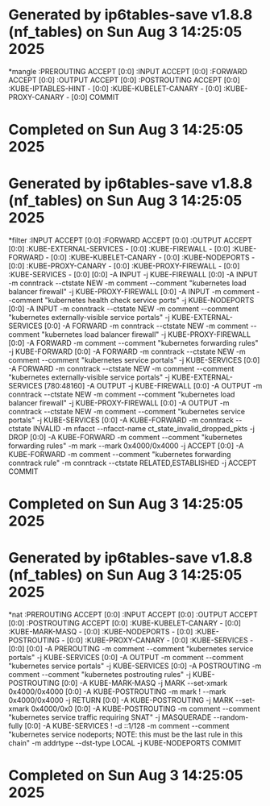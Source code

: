 # Generated by ip6tables-save v1.8.8 (nf_tables) on Sun Aug  3 14:25:05 2025
*mangle
:PREROUTING ACCEPT [0:0]
:INPUT ACCEPT [0:0]
:FORWARD ACCEPT [0:0]
:OUTPUT ACCEPT [0:0]
:POSTROUTING ACCEPT [0:0]
:KUBE-IPTABLES-HINT - [0:0]
:KUBE-KUBELET-CANARY - [0:0]
:KUBE-PROXY-CANARY - [0:0]
COMMIT
# Completed on Sun Aug  3 14:25:05 2025
# Generated by ip6tables-save v1.8.8 (nf_tables) on Sun Aug  3 14:25:05 2025
*filter
:INPUT ACCEPT [0:0]
:FORWARD ACCEPT [0:0]
:OUTPUT ACCEPT [0:0]
:KUBE-EXTERNAL-SERVICES - [0:0]
:KUBE-FIREWALL - [0:0]
:KUBE-FORWARD - [0:0]
:KUBE-KUBELET-CANARY - [0:0]
:KUBE-NODEPORTS - [0:0]
:KUBE-PROXY-CANARY - [0:0]
:KUBE-PROXY-FIREWALL - [0:0]
:KUBE-SERVICES - [0:0]
[0:0] -A INPUT -j KUBE-FIREWALL
[0:0] -A INPUT -m conntrack --ctstate NEW -m comment --comment "kubernetes load balancer firewall" -j KUBE-PROXY-FIREWALL
[0:0] -A INPUT -m comment --comment "kubernetes health check service ports" -j KUBE-NODEPORTS
[0:0] -A INPUT -m conntrack --ctstate NEW -m comment --comment "kubernetes externally-visible service portals" -j KUBE-EXTERNAL-SERVICES
[0:0] -A FORWARD -m conntrack --ctstate NEW -m comment --comment "kubernetes load balancer firewall" -j KUBE-PROXY-FIREWALL
[0:0] -A FORWARD -m comment --comment "kubernetes forwarding rules" -j KUBE-FORWARD
[0:0] -A FORWARD -m conntrack --ctstate NEW -m comment --comment "kubernetes service portals" -j KUBE-SERVICES
[0:0] -A FORWARD -m conntrack --ctstate NEW -m comment --comment "kubernetes externally-visible service portals" -j KUBE-EXTERNAL-SERVICES
[780:48160] -A OUTPUT -j KUBE-FIREWALL
[0:0] -A OUTPUT -m conntrack --ctstate NEW -m comment --comment "kubernetes load balancer firewall" -j KUBE-PROXY-FIREWALL
[0:0] -A OUTPUT -m conntrack --ctstate NEW -m comment --comment "kubernetes service portals" -j KUBE-SERVICES
[0:0] -A KUBE-FORWARD -m conntrack --ctstate INVALID -m nfacct --nfacct-name  ct_state_invalid_dropped_pkts -j DROP
[0:0] -A KUBE-FORWARD -m comment --comment "kubernetes forwarding rules" -m mark --mark 0x4000/0x4000 -j ACCEPT
[0:0] -A KUBE-FORWARD -m comment --comment "kubernetes forwarding conntrack rule" -m conntrack --ctstate RELATED,ESTABLISHED -j ACCEPT
COMMIT
# Completed on Sun Aug  3 14:25:05 2025
# Generated by ip6tables-save v1.8.8 (nf_tables) on Sun Aug  3 14:25:05 2025
*nat
:PREROUTING ACCEPT [0:0]
:INPUT ACCEPT [0:0]
:OUTPUT ACCEPT [0:0]
:POSTROUTING ACCEPT [0:0]
:KUBE-KUBELET-CANARY - [0:0]
:KUBE-MARK-MASQ - [0:0]
:KUBE-NODEPORTS - [0:0]
:KUBE-POSTROUTING - [0:0]
:KUBE-PROXY-CANARY - [0:0]
:KUBE-SERVICES - [0:0]
[0:0] -A PREROUTING -m comment --comment "kubernetes service portals" -j KUBE-SERVICES
[0:0] -A OUTPUT -m comment --comment "kubernetes service portals" -j KUBE-SERVICES
[0:0] -A POSTROUTING -m comment --comment "kubernetes postrouting rules" -j KUBE-POSTROUTING
[0:0] -A KUBE-MARK-MASQ -j MARK --set-xmark 0x4000/0x4000
[0:0] -A KUBE-POSTROUTING -m mark ! --mark 0x4000/0x4000 -j RETURN
[0:0] -A KUBE-POSTROUTING -j MARK --set-xmark 0x4000/0x0
[0:0] -A KUBE-POSTROUTING -m comment --comment "kubernetes service traffic requiring SNAT" -j MASQUERADE --random-fully
[0:0] -A KUBE-SERVICES ! -d ::1/128 -m comment --comment "kubernetes service nodeports; NOTE: this must be the last rule in this chain" -m addrtype --dst-type LOCAL -j KUBE-NODEPORTS
COMMIT
# Completed on Sun Aug  3 14:25:05 2025
